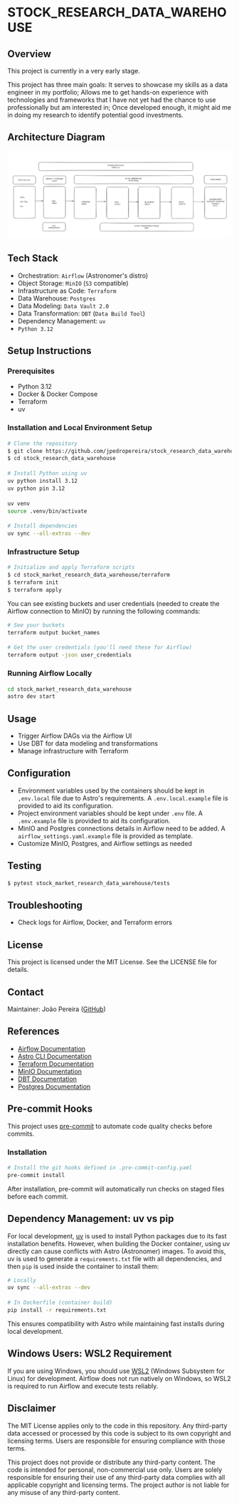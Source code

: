 # STOCK_RESEARCH_DATA_WAREHOUSE

## Overview

This project is currently in a very early stage.

This project has three main goals: It serves to showcase my skills as a data engineer in my portfolio; Allows me to get hands-on experience with technologies and frameworks that I have not yet had the chance to use professionally but am interested in; Once developed enough, it might aid me in doing my research to identify potential good investments.

## Architecture Diagram

![Architecture Diagram](assets/architecture.png)

## Tech Stack

- Orchestration: `Airflow` (Astronomer's distro)
- Object Storage: `MinIO` (`S3` compatible)
- Infrastructure as Code: `Terraform`
- Data Warehouse: `Postgres`
- Data Modeling: `Data Vault 2.0`
- Data Transformation: `DBT` (`Data Build Tool`)
- Dependency Management: `uv`
- `Python 3.12`

## Setup Instructions

### Prerequisites
- Python 3.12
- Docker & Docker Compose
- Terraform
- uv

### Installation and Local Environment Setup
```bash
# Clone the repository
$ git clone https://github.com/jpedropereira/stock_research_data_warehouse.git
$ cd stock_research_data_warehouse

# Install Python using uv
uv python install 3.12
uv python pin 3.12

uv venv
source .venv/bin/activate

# Install dependencies
uv sync --all-extras --dev
```

### Infrastructure Setup
```bash
# Initialize and apply Terraform scripts
$ cd stock_market_research_data_warehouse/terraform
$ terraform init
$ terraform apply
```

You can see existing buckets and user credentials (needed to create the Airflow connection to MinIO) by running the following commands:

```bash
# See your buckets
terraform output bucket_names

# Get the user credentials (you'll need these for Airflow)
terraform output -json user_credentials
```


### Running Airflow Locally
```bash
cd stock_market_research_data_warehouse
astro dev start
```

## Usage
- Trigger Airflow DAGs via the Airflow UI
- Use DBT for data modeling and transformations
- Manage infrastructure with Terraform

## Configuration
- Environment variables used by the containers should be kept in `,env.local` file due to Astro's requirements. A `.env.local.example` file is provided to aid its configuration.
- Project environment variables should be kept under `.env` file. A `.env.example` file is provided to aid its configuration.
- MinIO and Postgres connections details in Airflow need to be added. A `airflow_settings.yaml.example` file is provided as template.
- Customize MinIO, Postgres, and Airflow settings as needed

## Testing
```bash
$ pytest stock_market_research_data_warehouse/tests
```

## Troubleshooting
- Check logs for Airflow, Docker, and Terraform errors

## License
This project is licensed under the MIT License. See the LICENSE file for details.

## Contact
Maintainer: João Pereira ([GitHub](https://github.com/jpedropereira))

## References
- [Airflow Documentation](https://airflow.apache.org/docs/)
- [Astro CLI Documentation](https://docs.astronomer.io/astro/cli)
- [Terraform Documentation](https://www.terraform.io/docs)
- [MinIO Documentation](https://min.io/docs/)
- [DBT Documentation](https://docs.getdbt.com/)
- [Postgres Documentation](https://www.postgresql.org/docs/)

## Pre-commit Hooks
This project uses [pre-commit](https://pre-commit.com/) to automate code quality checks before commits.

### Installation
```bash
# Install the git hooks defined in .pre-commit-config.yaml
pre-commit install
```

After installation, pre-commit will automatically run checks on staged files before each commit.

## Dependency Management: uv vs pip

For local development, [uv](https://github.com/astral-sh/uv) is used to install Python packages due to its fast installation benefits. However, when building the Docker container, using uv directly can cause conflicts with Astro (Astronomer) images. To avoid this, uv is used to generate a `requirements.txt` file with all dependencies, and then `pip` is used inside the container to install them:

```bash
# Locally
uv sync --all-extras --dev

# In Dockerfile (container build)
pip install -r requirements.txt
```

This ensures compatibility with Astro while maintaining fast installs during local development.

## Windows Users: WSL2 Requirement
If you are using Windows, you should use [WSL2](https://learn.microsoft.com/en-us/windows/wsl/) (Windows Subsystem for Linux) for development. Airflow does not run natively on Windows, so WSL2 is required to run Airflow and execute tests reliably.


## Disclaimer

The MIT License applies only to the code in this repository.
Any third-party data accessed or processed by this code is subject to its own copyright and licensing terms.
Users are responsible for ensuring compliance with those terms.

This project does not provide or distribute any third-party content.
The code is intended for personal, non-commercial use only.
Users are solely responsible for ensuring their use of any third-party data complies with all applicable copyright and licensing terms.
The project author is not liable for any misuse of any third-party content.
